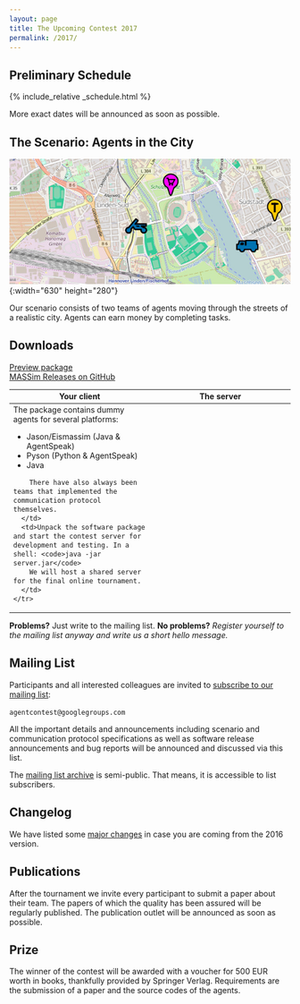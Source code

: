 ```yaml
---
layout: page
title: The Upcoming Contest 2017
permalink: /2017/
---
```


Preliminary Schedule
--------------------

{% include_relative _schedule.html %}

<div class="centered">
  More exact dates will be announced as soon as possible.
</div>

The Scenario: Agents in the City
--------------------------------

![Agents in the City](/2016/banner.jpg){:width="630" height="280"}

Our scenario consists of two teams of agents moving through the streets of a realistic city.
Agents can earn money by completing tasks.


Downloads
---------

<div class="actions">
  <a href="https://github.com/agentcontest/massim/releases" title="MASSim on GitHub">
    <span class="title">Preview package</span>
    <br>
    <span class="filename">MASSim Releases on GitHub</span>
  </a>
</div>

<table>
  <thead>
    <tr>
      <th>Your client</th>
      <th>The server</th>
    </tr>
  </thead>
  <tbody>
    <tr>
      <td width="50%">The package contains dummy agents for several platforms:
        <ul>
          <li>Jason/Eismassim (Java & AgentSpeak)</li>
          <li>Pyson (Python & AgentSpeak)</li>
          <li>Java</li>
        </ul>

        There have also always been teams that implemented the communication protocol themselves.
      </td>
      <td>Unpack the software package and start the contest server for development and testing. In a shell: <code>java -jar server.jar</code>
        We will host a shared server for the final online tournament.
      </td>
    </tr>
  </tbody>
</table>

**Problems?** Just write to the mailing list. **No problems?** *Register yourself to the mailing list anyway and write us a short hello message.*


Mailing List
------------

Participants and all interested colleagues are invited to [subscribe to our
mailing list](https://groups.google.com/forum/#!forum/agentcontest):

`agentcontest@googlegroups.com`

All the important details and announcements including scenario and communication protocol specifications as well as software release announcements and bug reports will be announced and discussed via this list.

The [mailing list archive](https://groups.google.com/forum/#!forum/agentcontest) is semi-public. That means, it is accessible to list subscribers.

Changelog
---------

We have listed some [major changes](changelog) in case you are coming from the 2016 version.

Publications
------------

After the tournament we invite every participant to submit a paper
about their team. The papers of which the quality has been assured
will be regularly published. The publication outlet will be announced
as soon as possible.

Prize
-----

The winner of the contest will be awarded with a voucher for
500 EUR worth in books, thankfully provided by Springer Verlag.
Requirements are the submission of a paper and the source codes
of the agents.
